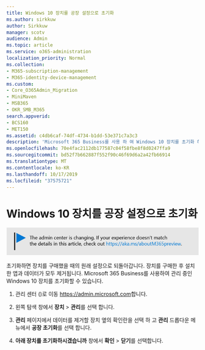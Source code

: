 ```yaml
---
title: Windows 10 장치를 공장 설정으로 초기화
ms.author: sirkkuw
author: Sirkkuw
manager: scotv
audience: Admin
ms.topic: article
ms.service: o365-administration
localization_priority: Normal
ms.collection:
- M365-subscription-management
- M365-identity-device-management
ms.custom:
- Core_O365Admin_Migration
- MiniMaven
- MSB365
- OKR_SMB_M365
search.appverid:
- BCS160
- MET150
ms.assetid: c4db6caf-74df-4734-b1dd-53e371c7a3c3
description: 'Microsoft 365 Business를 사용 하 여 Windows 10 장치를 초기화 하는 방법을 알아봅니다. '
ms.openlocfilehash: 70e4fac2112db177587c04f58fbe8f8d0247ffa9
ms.sourcegitcommit: bd52f7b662887f552f90c46f69d6a2a42fb66914
ms.translationtype: MT
ms.contentlocale: ko-KR
ms.lasthandoff: 10/17/2019
ms.locfileid: "37575721"
---
```

# <a name="reset-windows-10-devices-to-their-factory-settings"></a>Windows 10 장치를 공장 설정으로 초기화

[![레이블-관리 센터가 변경 중 이며 aka.ms/aboutM365preview에서 자세한 내용을 확인할 수 있습니다.](media/m365admincenterchanging.png)](https://docs.microsoft.com/office365/admin/microsoft-365-admin-center-preview)

초기화하면 장치를 구매했을 때의 원래 설정으로 되돌아갑니다. 장치를 구매한 후 설치한 앱과 데이터가 모두 제거됩니다. Microsoft 365 Business를 사용하여 관리 중인 Windows 10 장치를 초기화할 수 있습니다.
  
1. 관리 센터 ()로 이동 <a href="https://go.microsoft.com/fwlink/p/?linkid=837890" target="_blank">https://admin.microsoft.com</a>합니다. 
    
2. 왼쪽 탐색 창에서 **장치** \> **관리**를 선택 합니다.

3. **관리** 페이지에서 데이터를 제거할 장치 옆의 확인란을 선택 하 고 **관리** 드롭다운 메뉴에서 **공장 초기화**를 선택 합니다.
    
4. **아래 장치를 초기화하시겠습니까** 창에서 **확인** \> **닫기**를 선택합니다.
    
  

